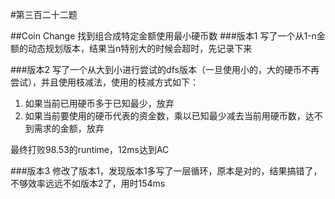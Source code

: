 #第三百二十二题

##Coin Change
找到组合成特定金额使用最小硬币数
###版本1
写了一个从1-n金额的动态规划版本，结果当n特别大的时候会超时，先记录下来

###版本2
写了一个从大到小进行尝试的dfs版本（一旦使用小的，大的硬币不再尝试），并且使用枝减法，使用的枝减方式如下：   
1. 如果当前已用硬币多于已知最少，放弃
2. 如果当前要使用的硬币代表的资金数，乘以已知最少减去当前用硬币数，达不到需求的金额，放弃


最终打败98.53的runtime，12ms达到AC

###版本3
修改了版本1，发现版本1多写了一层循环，原本是对的，结果搞错了，不够效率远远不如版本2了，用时154ms
